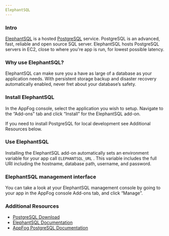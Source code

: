 ```yaml
---
ElephantSQL
---
```


### Intro

[ElephantSQL](http://www.elephantsql.com) is a hosted [PostgreSQL](http://www.postgresql.org) service. PostgreSQL is an advanced, fast, reliable and open source SQL server. ElephantSQL hosts PostgreSQL servers in EC2, close to where you're app is run, for lowest possible latency. 

### Why use ElephantSQL?

ElephantSQL can make sure you a have as large of a database as your application needs. With persistent storage backup and disaster recovery automatically enabled, never fret about your database’s safety.

### Install ElephantSQL

In the AppFog console, select the application you wish to setup.
Navigate to the “Add-ons” tab and click “Install” for the ElephantSQL add-on.

If you need to install PostgreSQL for local development see Additional Resources below.

### Use ElephantSQL

Installing the ElephantSQL add-on automatically sets an environment variable for your app call `ELEPHANTSQL_URL` . This variable includes the full URI including the hostname, database path, username, and password. 

### ElephantSQL management interface

You can take a look at your ElephantSQL management console by going to your app in the AppFog console Add-ons tab, and click “Manage”.

### Additional Resources

* [PostgreSQL Download](http://www.postgresql.org/download/)
* [ElephantSQL Documentation](http://www.elephantsql.com/docs/index.html)
* [AppFog PostgreSQL Documentation](https://docs.appfog.com/services/postgresql)

